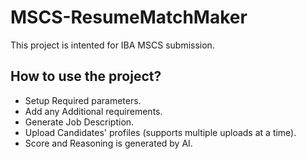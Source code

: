 # MSCS-ResumeMatchMaker
This project is intented for IBA MSCS submission.

## How to use the project?
- Setup Required parameters.
- Add any Additional requirements.
- Generate Job Description.
- Upload Candidates' profiles (supports multiple uploads at a time).
- Score and Reasoning is generated by AI.
